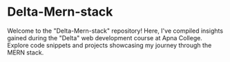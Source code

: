 # Delta-Mern-stack
Welcome to the "Delta-Mern-stack" repository! Here, I've compiled insights gained during the "Delta" web development course at Apna College. Explore code snippets and projects showcasing my journey through the MERN stack.

